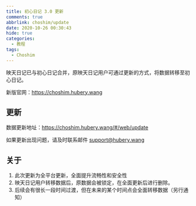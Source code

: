 ```yaml
---
title: 初心日记 3.0 更新
comments: true
abbrlink: choshim/update
date: 2020-10-26 00:30:43
hide: true
categories:
  - 教程
tags:
  - Choshim
---
```


映天日记已与初心日记合并，原映天日记用户可通过更新的方式，将数据转移至初心日记。

新版官网：<https://choshim.hubery.wang>

<!--more-->

## 更新

数据更新地址：<https://choshim.hubery.wang/#/web/update>

如果更新出现问题，请及时联系邮件 <support@hubery.wang>

## 关于

1. 此次更新为全平台更新，全面提升流畅性和安全性
1. 映天日记用户转移数据后，原数据会被锁定，在全面更新后进行删除。
1. 后续会有很长一段时间过渡，但在未来的某个时间点会全面转移数据（另行通知）
